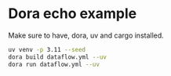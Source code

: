 # Dora echo example

Make sure to have, dora, uv and cargo installed.

```bash
uv venv -p 3.11 --seed
dora build dataflow.yml --uv
dora run dataflow.yml --uv
```

